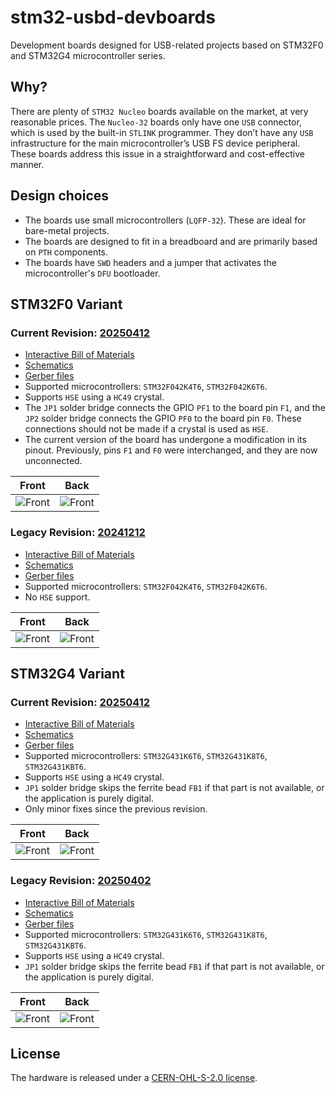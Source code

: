 # stm32-usbd-devboards

Development boards designed for USB-related projects based on STM32F0 and STM32G4 microcontroller series.


## Why?

There are plenty of `STM32 Nucleo` boards available on the market, at very reasonable prices. The `Nucleo-32` boards only have one `USB` connector, which is used by the built-in `STLINK` programmer. They don’t have any `USB` infrastructure for the main microcontroller’s USB FS device peripheral. These boards address this issue in a straightforward and cost-effective manner.


## Design choices

- The boards use small microcontrollers (`LQFP-32`). These are ideal for bare-metal projects.
- The boards are designed to fit in a breadboard and are primarily based on `PTH` components.
- The boards have `SWD` headers and a jumper that activates the microcontroller's `DFU` bootloader.


## STM32F0 Variant

### Current Revision: [20250412](https://github.com/rafaelmartins/stm32-usbd-devboards/tree/f0/20250412/pcb/stm32f0-usbd-devboard)

- [Interactive Bill of Materials](https://rafaelmartins.github.io/stm32-usbd-devboards/f0/20250412/stm32f0-usbd-devboard.html)
- [Schematics](https://rafaelmartins.github.io/stm32-usbd-devboards/f0/20250412/stm32f0-usbd-devboard.pdf)
- [Gerber files](https://github.com/rafaelmartins/stm32-usbd-devboards/raw/refs/tags/f0/20250412/pcb/stm32f0-usbd-devboard/gerber/stm32f0-usbd-devboard_rev20250412.zip)
- Supported microcontrollers: `STM32F042K4T6`, `STM32F042K6T6`.
- Supports `HSE` using a `HC49` crystal.
- The `JP1` solder bridge connects the GPIO `PF1` to the board pin `F1`, and the `JP2` solder bridge connects the GPIO `PF0` to the board pin `F0`. These connections should not be made if a crystal is used as `HSE`.
- The current version of the board has undergone a modification in its pinout. Previously, pins `F1` and `F0` were interchanged, and they are now unconnected.

| Front | Back |
| ----- | ---- |
| ![Front](https://rafaelmartins.github.io/stm32-usbd-devboards/f0/20250412/stm32f0-usbd-devboard-front_1080.png) | ![Front](https://rafaelmartins.github.io/stm32-usbd-devboards/f0/20250412/stm32f0-usbd-devboard-back_1080.png) |


### Legacy Revision: [20241212](https://github.com/rafaelmartins/stm32-usbd-devboards/tree/f0/20241212/pcb/stm32f0-usbd-devboard)

- [Interactive Bill of Materials](https://rafaelmartins.github.io/stm32-usbd-devboards/f0/20241212/stm32f0-usbd-devboard.html)
- [Schematics](https://rafaelmartins.github.io/stm32-usbd-devboards/f0/20241212/stm32f0-usbd-devboard.pdf)
- [Gerber files](https://github.com/rafaelmartins/stm32-usbd-devboards/raw/refs/tags/f0/20241212/pcb/stm32f0-usbd-devboard/gerber/stm32f0-usbd-devboard_rev20241212.zip)
- Supported microcontrollers: `STM32F042K4T6`, `STM32F042K6T6`.
- No `HSE` support.

| Front | Back |
| ----- | ---- |
| ![Front](https://rafaelmartins.github.io/stm32-usbd-devboards/f0/20241212/stm32f0-usbd-devboard-front_1080.png) | ![Front](https://rafaelmartins.github.io/stm32-usbd-devboards/f0/20241212/stm32f0-usbd-devboard-back_1080.png) |



## STM32G4 Variant

### Current Revision: [20250412](https://github.com/rafaelmartins/stm32-usbd-devboards/tree/g4/20250412/pcb/stm32g4-usbd-devboard)

- [Interactive Bill of Materials](https://rafaelmartins.github.io/stm32-usbd-devboards/g4/20250412/stm32g4-usbd-devboard.html)
- [Schematics](https://rafaelmartins.github.io/stm32-usbd-devboards/g4/20250412/stm32g4-usbd-devboard.pdf)
- [Gerber files](https://github.com/rafaelmartins/stm32-usbd-devboards/raw/refs/tags/g4/20250412/pcb/stm32g4-usbd-devboard/gerber/stm32g4-usbd-devboard_rev20250412.zip)
- Supported microcontrollers: `STM32G431K6T6`, `STM32G431K8T6`, `STM32G431KBT6`.
- Supports `HSE` using a `HC49` crystal.
- `JP1` solder bridge skips the ferrite bead `FB1` if that part is not available, or the application is purely digital.
- Only minor fixes since the previous revision.

| Front | Back |
| ----- | ---- |
| ![Front](https://rafaelmartins.github.io/stm32-usbd-devboards/g4/20250412/stm32g4-usbd-devboard-front_1080.png) | ![Front](https://rafaelmartins.github.io/stm32-usbd-devboards/g4/20250412/stm32g4-usbd-devboard-back_1080.png) |


### Legacy Revision: [20250402](https://github.com/rafaelmartins/stm32-usbd-devboards/tree/g4/20250402/pcb/stm32g4-usbd-devboard)

- [Interactive Bill of Materials](https://rafaelmartins.github.io/stm32-usbd-devboards/g4/20250402/stm32g4-usbd-devboard.html)
- [Schematics](https://rafaelmartins.github.io/stm32-usbd-devboards/g4/20250402/stm32g4-usbd-devboard.pdf)
- [Gerber files](https://github.com/rafaelmartins/stm32-usbd-devboards/raw/refs/tags/g4/20250402/pcb/stm32g4-usbd-devboard/gerber/stm32g4-usbd-devboard_rev20250402.zip)
- Supported microcontrollers: `STM32G431K6T6`, `STM32G431K8T6`, `STM32G431KBT6`.
- Supports `HSE` using a `HC49` crystal.
- `JP1` solder bridge skips the ferrite bead `FB1` if that part is not available, or the application is purely digital.

| Front | Back |
| ----- | ---- |
| ![Front](https://rafaelmartins.github.io/stm32-usbd-devboards/g4/20250402/stm32g4-usbd-devboard-front_1080.png) | ![Front](https://rafaelmartins.github.io/stm32-usbd-devboards/g4/20250402/stm32g4-usbd-devboard-back_1080.png) |


## License

The hardware is released under a [CERN-OHL-S-2.0 license](LICENSE).
